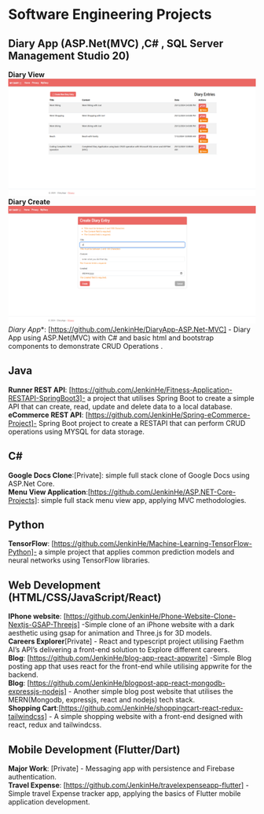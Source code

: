 # Software Engineering Projects<br>

## Diary App (ASP.Net(MVC) ,C# , SQL Server Management Studio 20)
**Diary View**
![GitHub Logo](https://github.com/JenkinHe/Software-Data-Projects/blob/main/Software%20Only/Software%20Snapshots/DiaryAppView.png)<br>
**Diary Create**
![GitHub Logo](https://github.com/JenkinHe/Software-Data-Projects/blob/main/Software%20Only/Software%20Snapshots/DiaryAppCreate.png)<br>
*Diary App**: [https://github.com/JenkinHe/DiaryApp-ASP.Net-MVC] - Diary App using ASP.Net(MVC) with C# and basic html and bootstrap components to demonstrate CRUD Operations .<br>

## Java<br>
**Runner REST API**: [https://github.com/JenkinHe/Fitness-Application-RESTAPI-SpringBoot3]-  a project that utilises Spring Boot to create a simple API that can create, read, update and delete data to a local database.<br>
**eCommerce REST API**: [https://github.com/JenkinHe/Spring-eCommerce-Project]-   Spring Boot project to create a RESTAPI that can perform CRUD operations using MYSQL for data storage.<br>
## C#<br>
**Google Docs Clone**:[Private]: simple full stack clone of Google Docs using ASP.Net Core.<br>
**Menu View Application**:[https://github.com/JenkinHe/ASP.NET-Core-Projects]: simple full stack menu view app, applying MVC methodologies.<br>
## Python<br>
**TensorFlow**: [https://github.com/JenkinHe/Machine-Learning-TensorFlow-Python]- a simple project that applies common prediction models and neural networks using TensorFlow libraries.<br>

## Web Development (HTML/CSS/JavaScript/React)<br>
**IPhone website**: [https://github.com/JenkinHe/Phone-Website-Clone-Nextjs-GSAP-Threejs]  -Simple clone of an iPhone website with a dark aesthetic using gsap for animation and Three.js for 3D models.<br>
**Careers Explorer**[Private] - React and typescript project utilising Faethm AI’s API’s delivering a front-end solution to Explore different careers.<br>
**Blog**: [https://github.com/JenkinHe/blog-app-react-appwrite] -Simple Blog posting app that uses react for the front-end while utilising appwrite for the backend.<br>
**Blog**: [https://github.com/JenkinHe/blogpost-app-react-mongodb-expressjs-nodejs] - Another simple blog post website that utilises the MERN(Mongodb, expressjs, react and nodejs) tech stack.<br>
**Shopping Cart**:[https://github.com/JenkinHe/shoppingcart-react-redux-tailwindcss] - A simple shopping website with a front-end designed with react, redux and tailwindcss.<br>
## Mobile Development (Flutter/Dart)<br>
**Major Work**: [Private] - Messaging app with persistence and Firebase authentication.<br>
**Travel Expense**: [https://github.com/JenkinHe/travelexpenseapp-flutter] - Simple travel Expense tracker app, applying the basics of Flutter mobile application development.<br>
